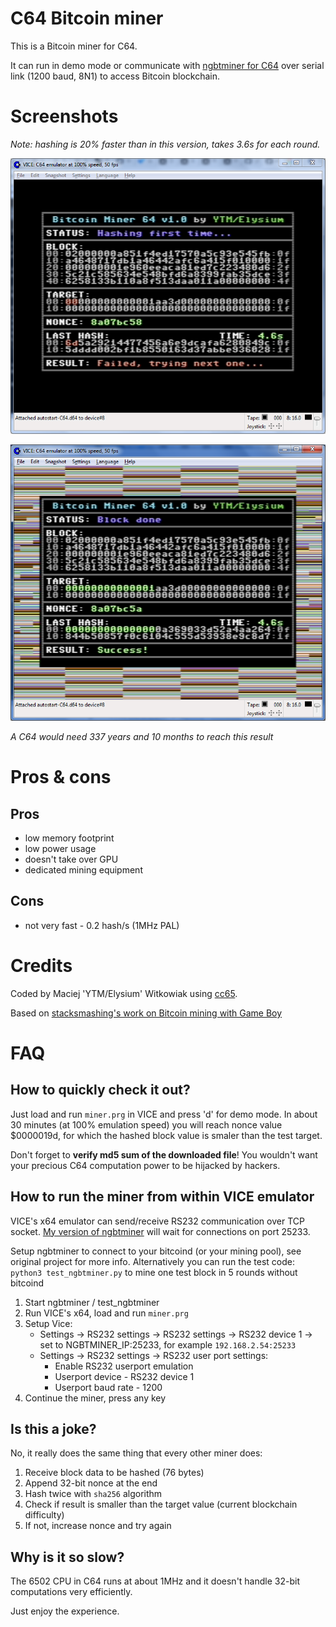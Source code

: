 
# C64 Bitcoin miner

This is a Bitcoin miner for C64.

It can run in demo mode or communicate with [ngbtminer for C64](https://github.com/ytmytm/c64-ntgbtminer) over serial link (1200 baud, 8N1) to access Bitcoin blockchain.

# Screenshots

*Note: hashing is 20% faster than in this version, takes 3.6s for each round.*

![At work](assets/working.png)

![Success](assets/success.png)

*A C64 would need 337 years and 10 months to reach this result*

# Pros & cons

## Pros

- low memory footprint
- low power usage
- doesn't take over GPU
- dedicated mining equipment

## Cons

- not very fast - 0.2 hash/s (1MHz PAL)

# Credits

Coded by Maciej 'YTM/Elysium' Witkowiak using [cc65](https://github.com/cc65/cc65).

Based on [stacksmashing's work on Bitcoin mining with Game Boy](https://www.youtube.com/watch?v=4ckjr9x214c)

# FAQ

## How to quickly check it out?

Just load and run `miner.prg` in VICE and press 'd' for demo mode. In about 30 minutes (at 100% emulation speed)
you will reach nonce value $0000019d, for which the hashed block value is smaler than the test target.

Don't forget to **verify md5 sum of the downloaded file**! You wouldn't want your precious C64 computation power to be hijacked by hackers.

## How to run the miner from within VICE emulator

VICE's x64 emulator can send/receive RS232 communication over TCP socket. [My version of ngbtminer](https://github.com/ytmytm/c64-ntgbtminer) will wait for
connections on port 25233.

Setup ngbtminer to connect to your bitcoind (or your mining pool), see original project for more info.
Alternatively you can run the test code: `python3 test_ngbtminer.py` to mine one test block in 5 rounds without bitcoind

1. Start ngbtminer / test_ngbtminer
2. Run VICE's x64, load and run `miner.prg`
3. Setup Vice:
    - Settings -> RS232 settings -> RS232 settings -> RS232 device 1 -> set to NGBTMINER_IP:25233, for example `192.168.2.54:25233`
    - Settings -> RS232 settings -> RS232 user port settings:
       - Enable RS232 userport emulation
       - Userport device - RS232 device 1
       - Userport baud rate - 1200
4. Continue the miner, press any key

## Is this a joke?

No, it really does the same thing that every other miner does:

1. Receive block data to be hashed (76 bytes)
2. Append 32-bit nonce at the end
3. Hash twice with `sha256` algorithm
4. Check if result is smaller than the target value (current blockchain difficulty)
5. If not, increase nonce and try again

## Why is it so slow?

The 6502 CPU in C64 runs at about 1MHz and it doesn't handle 32-bit computations very efficiently.

Just enjoy the experience.
